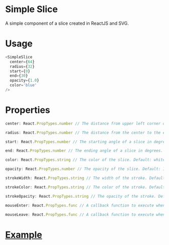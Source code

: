 # Simple Slice
A simple component of a slice created in ReactJS and SVG.

# Usage
```javascript
<SimpleSlice
  center={64}
  radius={32}
  start={0}
  end={30}
  opacity={1.0}
  color='blue'
/>
```

# Properties

```javascript
center: React.PropTypes.number // The distance from upper left corner of your screen in x- or y- direction.
```

```javascript
radius: React.PropTypes.number // The distance from the center to the edge of your slice.
```

```javascript
start: React.PropTypes.number // The starting angle of a slice in degrees.
```

```javascript
end: React.PropTypes.number // The ending angle of a slice in degrees.
```

```javascript
color: React.PropTypes.string // The color of the slice. Default: white
```

```javascript
opacity: React.PropTypes.number // The opacity of the slice. Default: 1.0
```

```javascript
strokeWidth: React.PropTypes.string // The width of the stroke. Default: 1.0
```

```javascript
strokeColor: React.PropTypes.string // The color of the stroke. Default: black
```

```javascript
strokeOpacity: React.PropTypes.string // The opacity of the stroke. Default: 1.0
```

```javascript
mouseEnter: React.PropTypes.func // A callback function to execute when the mouseenter is fired on slice.
```

```javascript
mouseLeave: React.PropTypes.func // A callback function to execute when the mouseleave is fired on slice.
```

# [Example](https://github.com/naush/simple-slice-example)
